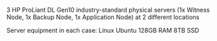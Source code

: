 3 HP ProLiant DL Gen10 industry-standard physical servers
(1x Witness Node, 1x Backup Node, 1x Application Node)
at 2 different locations

Server equipment in each case:
Linux Ubuntu
128GB RAM
8TB SSD
